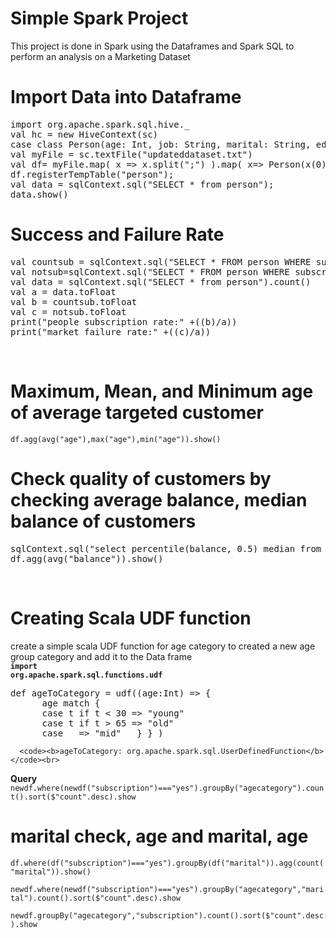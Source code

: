 # Simple Spark Project
This project is done in Spark using the Dataframes and Spark SQL to perform an analysis on a Marketing Dataset<br>
 # Import Data into Dataframe
 <pre>import org.apache.spark.sql.hive._
val hc = new HiveContext(sc)
case class Person(age: Int, job: String, marital: String, education: String, default: String, balance: Int, Housing:  String, loan: String, contact: String, day: Int, month: String, duration: Int, campaign: Int, pdays: Int, previous: Int, poutcome: String, subscription: String)
val myFile = sc.textFile("updateddataset.txt")
val df= myFile.map( x => x.split(";") ).map( x=> Person(x(0).trim.toInt,x(1),x(2),x(3),x(4),x(5).trim.toInt,x(6),x(7),x(8),x(9).trim.toInt,x(10),x(11).trim.toInt,x(12).trim.toInt,x(13).trim.toInt,x(14).trim.toInt,x(15),x(16))).toDF()
df.registerTempTable("person");
val data = sqlContext.sql("SELECT * from person");
data.show()</pre>

# Success and Failure Rate
<pre>val countsub = sqlContext.sql("SELECT * FROM person WHERE subscription='yes'").count()
val notsub=sqlContext.sql("SELECT * FROM person WHERE subscription='no'").count()
val data = sqlContext.sql("SELECT * from person").count()
val a = data.toFloat
val b = countsub.toFloat
val c = notsub.toFloat
print("people subscription rate:" +((b)/a))
print("market failure rate:" +((c)/a))</pre>
<br>

# Maximum, Mean, and Minimum age of average targeted customer
<code>df.agg(avg("age"),max("age"),min("age")).show()</code><br>

# Check quality of customers by checking average balance, median balance of customers
<pre>sqlContext.sql("select percentile(balance, 0.5) median from person").show()
df.agg(avg("balance")).show()</pre><br>

# Creating Scala UDF function
create a simple scala UDF function for age category to created a new age group category and add it to the Data frame<br>
<code><b>import org.apache.spark.sql.functions.udf</b></code><br>
<pre>def ageToCategory = udf((age:Int) => {
      age match {
      case t if t < 30 => "young"
      case t if t > 65 => "old"
      case _ => "mid"   } } )</pre>
      <code><b>ageToCategory: org.apache.spark.sql.UserDefinedFunction</b></code><br>
<b>Query</b>
<code>newdf.where(newdf("subscription")==="yes").groupBy("agecategory").count().sort($"count".desc).show</code><br>

# marital check, age and marital, age

<code>df.where(df("subscription")==="yes").groupBy(df("marital")).agg(count("marital")).show()</code><br>

<code>newdf.where(newdf("subscription")==="yes").groupBy("agecategory","marital").count().sort($"count".desc).show</code><br>

<code>newdf.groupBy("agecategory","subscription").count().sort($"count".desc).show</code><br>

      
  
